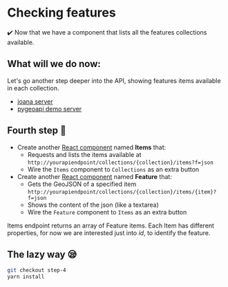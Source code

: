 # Checking features

:heavy_check_mark: Now that we have a component that lists all the features collections available.


## What will we do now:

Let's go another step deeper into the API, showing features items available in each collection.

- [joana server](http://18.156.191.178)
- [pygeoapi demo server](https://demo.pygeoapi.io/stable)

## Fourth step :rocket: 

- Create another [React component](https://reactjs.org/docs/components-and-props.html) named **Items** that:
    - Requests and lists the items available at `http://yourapiendpoint/collections/{collection}/items?f=json`
    - Wire the `Items` component to `Collections` as an extra button
- Create another [React component](https://reactjs.org/docs/components-and-props.html) named **Feature** that:
    - Gets the GeoJSON of a specified item `http://yourapiendpoint/collections/{collection}/items/{item}?f=json`
    - Shows the content of the json (like a textarea)
    - Wire the `Feature` component to `Items` as an extra button


Items endpoint returns an array of Feature items. Each Item has different properties, for now we are interested just into *id*, to identify the feature.


## The lazy way :sleepy:

```bash
git checkout step-4
yarn install
```

